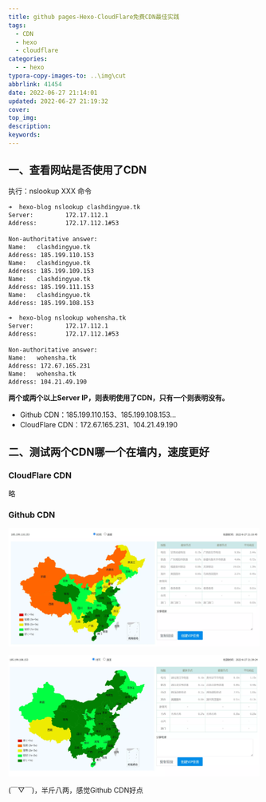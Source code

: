 ```yaml
---
title: github pages-Hexo-CloudFlare免费CDN最佳实践
tags:
  - CDN
  - hexo
  - cloudflare
categories:
  - - hexo
typora-copy-images-to: ..\img\cut
abbrlink: 41454
date: 2022-06-27 21:14:01
updated: 2022-06-27 21:19:32
cover:
top_img:
description:
keywords:
---
```


## 一、查看网站是否使用了CDN

执行：nslookup  XXX 命令

```
➜  hexo-blog nslookup clashdingyue.tk
Server:         172.17.112.1
Address:        172.17.112.1#53

Non-authoritative answer:
Name:   clashdingyue.tk
Address: 185.199.110.153
Name:   clashdingyue.tk
Address: 185.199.109.153
Name:   clashdingyue.tk
Address: 185.199.111.153
Name:   clashdingyue.tk
Address: 185.199.108.153
```

```
➜  hexo-blog nslookup wohensha.tk
Server:         172.17.112.1
Address:        172.17.112.1#53

Non-authoritative answer:
Name:   wohensha.tk
Address: 172.67.165.231
Name:   wohensha.tk
Address: 104.21.49.190
```

**两个或两个以上Server IP，则表明使用了CDN，只有一个则表明没有。**

- Github CDN：185.199.110.153、185.199.108.153...
- CloudFlare CDN：172.67.165.231、104.21.49.190



## 二、测试两个CDN哪一个在墙内，速度更好

### CloudFlare CDN

略

### Github CDN

![image-cdn](/img/cut/cdn-test-1.webp)

![image-cdn](/img/cut/cdn-test-2.webp)

(￣▽￣)，半斤八两，感觉Github CDN好点
